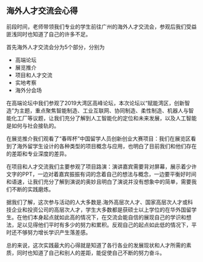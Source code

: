 ## 海外人才交流会心得

  前段时间，老师带领我们专业的学生前往广州的海外人才交流会，参观后我们受益匪浅同时也知道了自己的许多不足。
  
  首先海外人才交流会分为5个部分，分别为
  - 高端论坛
  - 展览推介
  - 项目和人才交流
  - 实地考察
  - 海外分会场
  
  在高端论坛中我们参观了2019大湾区高峰论坛，本次论坛以“赋能湾区，创新智造”为主题，重点聚焦智能制造、工业互联网、协同制造、柔性制造、机器人与智能化工厂等议题，让我们充分了解到人工智能化的定位和未来发展，以及人工智能是如何与社会接轨的。
  
  在展览推介我们观看了“春晖杯”中国留学人员创新创业大赛项目：我们在展览区看到了海外留学生设计的各种类型的项目概念与应用，也明白了目前我们和他们存在的差距和专业深度的差异。
  
  在项目和人才交流我们主要参观了项目路演：演讲嘉宾需要背对屏幕，展示着少许文字的PPT，一边对着嘉宾振振有词的念着自己的想法与概念，一边要平衡好时间和语速，让我们充分了解到演说的奥妙且明白了演说并没有想象中的简单，需要我们不断的实践磨炼。
  
  据我们了解，这次参与活动的人大多数是.海外高层次人才、国家高层次人才或科技企业和投资公司的高层次人才，学生大多数都是获硕士以上学位的在华外国留学生。在他们本身起点就如此高的情况下，在交流会能自信的展现自己的学识和想法，足以见得他们平时有多少的努力和累积。反观自己的起点如此低的情况下，平时还不够努力增长学识产生落差感。
  
  总的来说，这次实践最大的心得就是知道了各行各业的发展现状和人才所需的素质，同时也知道了自己和别人的差距，能促使自己不断的努力奋斗。
